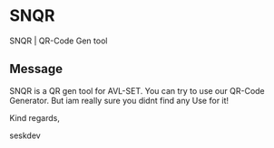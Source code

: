 # SNQR
SNQR | QR-Code Gen tool

## Message
SNQR is a QR gen tool for AVL-SET. You can try to use our QR-Code Generator.
But iam really sure you didnt find any Use for it!

Kind regards,

seskdev
